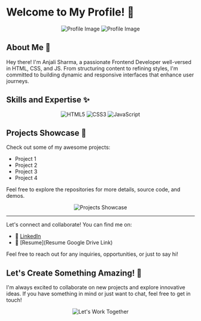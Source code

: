 
# Welcome to My Profile! 👋




<div align="center">
  <img src="https://github.com/anjal28/anjal28/assets/126153218/f42851fe-a892-452f-9c0c-44ebc9ba73d3" alt="Profile Image">
  <img src="https://github.com/anjal28/anjal28/assets/126153218/9979092f-13ce-47ab-ad4b-13e8fc537825" alt="Profile Image">
</div>

## About Me 🚀

Hey there! I'm Anjali Sharma, a passionate Frontend Developer well-versed in HTML, CSS, and JS. From structuring content to refining styles, I'm committed to building dynamic and responsive interfaces that enhance user journeys.

## Skills and Expertise ✨

<div align="center">
  <img src="https://github.com/divyam751/test/assets/125983433/b2b0395a-2fc8-4f35-bb96-f09174df359d" alt="HTML5">
  <img src="https://github.com/divyam751/test/assets/125983433/b32e49aa-3f2b-4bce-9adc-23d2bbd9b208" alt="CSS3">
  <img src="https://github.com/divyam751/test/assets/125983433/3edd403b-9f06-48ac-8d5a-f8512583793a" alt="JavaScript">
</div>

## Projects Showcase 🌟

Check out some of my awesome projects:

- Project 1
- Project 2
- Project 3
- Project 4

Feel free to explore the repositories for more details, source code, and demos.

<div align="center">
  <img src="https://github.com/anjal28/pictures/assets/126153218/6dc7031a-0d70-4c45-b4c0-1ccddaf18863" alt="Projects Showcase">
</div>

---

Let's connect and collaborate! You can find me on:

- 💼 [LinkedIn](https://linkedin.com/in/anjali-sharma-4796b1278/)
- 📄 [Resume](Resume Google Drive Link)

Feel free to reach out for any inquiries, opportunities, or just to say hi!

## Let's Create Something Amazing! 🎉

I'm always excited to collaborate on new projects and explore innovative ideas. If you have something in mind or just want to chat, feel free to get in touch!

<div align="center">
  <img src="https://example.com/worktogether.gif" alt="Let's Work Together">
</div>

